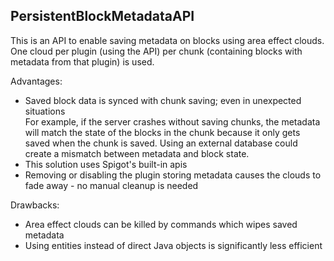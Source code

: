 ## PersistentBlockMetadataAPI

This is an API to enable saving metadata on blocks using area effect clouds.
One cloud per plugin (using the API) per chunk (containing blocks with metadata from that plugin) is used.

Advantages:
* Saved block data is synced with chunk saving; even in unexpected situations\
  For example, if the server crashes without saving chunks, the metadata will match the state of
  the blocks in the chunk because it only gets saved when the chunk is saved.
  Using an external database could create a mismatch between metadata and block state.
* This solution uses Spigot's built-in apis
* Removing or disabling the plugin storing metadata causes the clouds to fade away - no manual cleanup is needed

Drawbacks:
* Area effect clouds can be killed by commands which wipes saved metadata
* Using entities instead of direct Java objects is significantly less efficient
